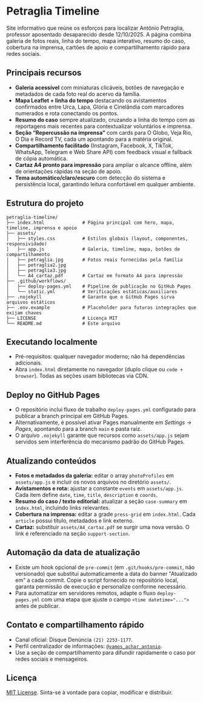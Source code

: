 # Petraglia Timeline

Site informativo que reúne os esforços para localizar Antônio Petraglia, professor aposentado desaparecido desde 12/10/2025. A página combina galeria de fotos reais, linha do tempo, mapa interativo, resumo do caso, cobertura na imprensa, cartões de apoio e compartilhamento rápido para redes sociais.

## Principais recursos

- **Galeria acessível** com miniaturas clicáveis, botões de navegação e metadados de cada foto real do acervo da família.
- **Mapa Leaflet + linha do tempo** destacando os avistamentos confirmados entre Urca, Lapa, Glória e Cinelândia com marcadores numerados e rota conectando os pontos.
- **Resumo do caso** sempre atualizado, cruzando a linha do tempo com as reportagens mais recentes para contextualizar voluntários e imprensa.
- **Seção “Repercussão na imprensa”** com cards para O Globo, Veja Rio, O Dia e Record TV, cada um apontando para a matéria original.
- **Compartilhamento facilitado** (Instagram, Facebook, X, TikTok, WhatsApp, Telegram e Web Share API) com feedback visual e fallback de cópia automática.
- **Cartaz A4 pronto para impressão** para ampliar o alcance offline, além de orientações rápidas na seção de apoio.
- **Tema automático/claro/escuro** com detecção do sistema e persistência local, garantindo leitura confortável em qualquer ambiente.

## Estrutura do projeto

```
petraglia-timeline/
├── index.html              # Página principal com hero, mapa, timeline, imprensa e apoio
├── assets/
│   ├── styles.css          # Estilos globais (layout, componentes, responsividade)
│   ├── app.js              # Galeria, timeline, mapa, botões de compartilhamento
│   ├── petraglia.jpg       # Fotos reais fornecidas pela família
│   ├── petraglia2.jpg
│   ├── petraglia3.jpg
│   └── A4_cartaz.pdf       # Cartaz em formato A4 para impressão
├── .github/workflows/
│   ├── deploy-pages.yml    # Pipeline de publicação no GitHub Pages
│   └── static.yml          # Verificações estáticas/auxiliares
├── .nojekyll               # Garante que o GitHub Pages sirva arquivos estáticos
├── .env.example            # Placeholder para futuras integrações que exijam chaves
├── LICENSE                 # Licença MIT
└── README.md               # Este arquivo
```

## Executando localmente

- Pré-requisitos: qualquer navegador moderno; não há dependências adicionais.
- Abra `index.html` diretamente no navegador (duplo clique ou `code + browser`). Todas as seções usam bibliotecas via CDN.

## Deploy no GitHub Pages

- O repositório inclui fluxo de trabalho `deploy-pages.yml` configurado para publicar a branch principal em GitHub Pages.
- Alternativamente, é possível ativar Pages manualmente em *Settings → Pages*, apontando para a branch `main` e pasta raiz.
- O arquivo `.nojekyll` garante que recursos como `assets/app.js` sejam servidos sem interferência do mecanismo padrão do GitHub Pages.

## Atualizando conteúdos

- **Fotos e metadados da galeria:** editar o array `photoProfiles` em `assets/app.js` e incluir os novos arquivos no diretório `assets/`.
- **Avistamentos e rota:** ajustar a constante `events` em `assets/app.js`. Cada item define `date`, `time`, `title`, `description` e `coords`.
- **Resumo do caso / texto editorial:** atualizar a seção `case-summary` em `index.html`, incluindo links relevantes.
- **Cobertura na imprensa:** editar a grade `press-grid` em `index.html`. Cada `article` possui título, metadados e link externo.
- **Cartaz:** substituir `assets/A4_cartaz.pdf` se surgir uma nova versão. O link é referenciado na seção `support-section`.

## Automação da data de atualização

- Existe um hook opcional de `pre-commit` (em `.git/hooks/pre-commit`, não versionado) que substitui automaticamente a data do banner "Atualizado em" a cada commit. Copie o script fornecido no repositório local, garanta permissão de execução e personalize conforme necessário.
- Para automatizar em servidores remotos, adapte o fluxo `deploy-pages.yml` com uma etapa que ajuste o campo `<time datetime="...">` antes de publicar.

## Contato e compartilhamento rápido

- Canal oficial: Disque Denúncia `(21) 2253-1177`.
- Perfil centralizador de informações: [`@vamos_achar_antonio`](https://www.instagram.com/vamos_achar_antonio).
- Use a seção de compartilhamento para difundir rapidamente o caso por redes sociais e mensageiros.

## Licença

[MIT License](LICENSE). Sinta-se à vontade para copiar, modificar e distribuir.